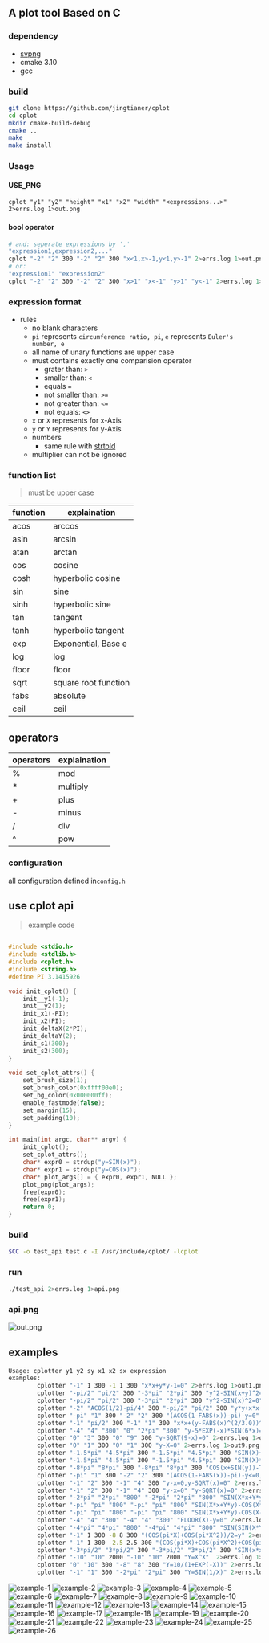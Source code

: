## A plot tool Based on C

### dependency
- [svpng](https://github.com/miloyip/svpng)
- cmake 3.10
- gcc

### build
```sh
git clone https://github.com/jingtianer/cplot
cd cplot
mkdir cmake-build-debug
cmake .. 
make
make install
```
### Usage

#### USE_PNG
```
cplot "y1" "y2" "height" "x1" "x2" "width" "<expressions...>" 2>errs.log 1>out.png
```

#### bool operator
```sh
# and: seperate expressions by ','
"expression1,expression2,..."
cplot "-2" "2" 300 "-2" "2" 300 "x<1,x>-1,y<1,y>-1" 2>errs.log 1>out.png
# or: 
"expression1" "expression2"
cplot "-2" "2" 300 "-2" "2" 300 "x>1" "x<-1" "y>1" "y<-1" 2>errs.log 1>out.png
```

### expression format
- rules
  - no blank characters
  - `pi` represents `circumference ratio, pi`, `e` represents `Euler's number, e`
  - all name of unary functions are upper case
  - must contains exactly one comparision operator
    - grater than: `>`
    - smaller than: `<` 
    - equals `=` 
    - not smaller than: `>=` 
    - not greater than: `<=` 
    - not equals: `<>`
  - `x` or `X` represents for x-Axis
  - `y` or `Y` represents for y-Axis
  - numbers
    - same rule with [strtold](https://en.cppreference.com/w/c/string/byte/strtof)
  - multiplier can not be ignored

### function list
> must be upper case

|function|explaination|
|-|-|
|acos|arccos|
|asin|arcsin|
|atan|arctan|
|cos|cosine|
|cosh|hyperbolic cosine|
|sin|sine|
|sinh|hyperbolic sine|
|tan|tangent|
|tanh|hyperbolic tangent|
|exp|Exponential, Base e|
|log|log|
|floor|floor|
|sqrt|square root function|
|fabs|absolute|
|ceil|ceil|

## operators
|operators|explaination|
|-|-|
|%|mod|
|*|multiply|
|+|plus|
|-|minus|
|/|div|
|^|pow|

### configuration

all configuration defined in`config.h`

## use cplot api

> example code
```c

#include <stdio.h>
#include <stdlib.h>
#include <cplot.h>
#include <string.h>
#define PI 3.1415926

void init_cplot() {
    init__y1(-1);
    init__y2(1);
    init_x1(-PI);
    init_x2(PI);
    init_deltaX(2*PI);
    init_deltaY(2);
    init_s1(300);
    init_s2(300);
}

void set_cplot_attrs() {
    set_brush_size(1);
    set_brush_color(0xffff00e0);
    set_bg_color(0x000000ff);
    enable_fastmode(false);
    set_margin(15);
    set_padding(10);
}

int main(int argc, char** argv) {
    init_cplot();
    set_cplot_attrs();
    char* expr0 = strdup("y=SIN(x)");
    char* expr1 = strdup("y=COS(x)");
    char* plot_args[] = { expr0, expr1, NULL };
    plot_png(plot_args);
    free(expr0);
    free(expr1);
    return 0;
}
```

### build
```sh
$CC -o test_api test.c -I /usr/include/cplot/ -lcplot
```

### run
```sh
./test_api 2>errs.log 1>api.png
```

### api.png

![out.png](./examples/api.png)

## examples

```sh
Usage: cplotter y1 y2 sy x1 x2 sx expression
examples:
        cplotter "-1" 1 300 -1 1 300 "x*x+y*y-1=0" 2>errs.log 1>out1.png
        cplotter "-pi/2" "pi/2" 300 "-3*pi" "2*pi" 300 "y^2-SIN(x+y)^2=0" 2>errs.log 1>out2.png
        cplotter "-pi/2" "pi/2" 300 "-3*pi" "2*pi" 300 "y^2-SIN(x)^2=0" 2>errs.log 1>out3.png
        cplotter "-2" "ACOS(1/2)-pi/4" 300 "-pi/2" "pi/2" 300 "y*y+x*x+y-SQRT(y*y+x*x)=0" 2>errs.log 1>out4.png
        cplotter "-pi" "1" 300 "-2" "2" 300 "(ACOS(1-FABS(x))-pi)-y=0" "y-SQRT(1-(FABS(x)-1)^2)=0" 2>errs.log 1>out5.png
        cplotter "-1" "pi/2" 300 "-1" "1" 300 "x*x+(y-FABS(x)^(2/3.0))^2-1=0" 2>errs.log 1>out6.png
        cplotter "-4" "4" "300" "0" "2*pi" "300" "y-5*EXP(-x)*SIN(6*x)=0" 2>errs.log 1>out7.png
        cplotter "0" "3" 300 "0" "9" 300 "y-SQRT(9-x)=0" 2>errs.log 1>out8.png
        cplotter "0" "1" 300 "0" "1" 300 "y-X=0" 2>errs.log 1>out9.png
        cplotter "-1.5*pi" "4.5*pi" 300 "-1.5*pi" "4.5*pi" 300 "SIN(X)+SIN(Y)=0" 2>errs.log 1>out10.png
        cplotter "-1.5*pi" "4.5*pi" 300 "-1.5*pi" "4.5*pi" 300 "SIN(X)*SIN(Y)=0" 2>errs.log 1>out11.png
        cplotter "-8*pi" "8*pi" 300 "-8*pi" "8*pi" 300 "COS(x+SIN(y))-TAN(y)=0" 2>errs.log 1>out12.png
        cplotter "-pi" "1" 300 "-2" "2" 300 "(ACOS(1-FABS(x))-pi)-y<=0,y-SQRT(1-(FABS(x)-1)^2)<=0" 2>errs.log 1>out13.png
        cplotter "-1" "2" 300 "-1" "4" 300 "y-x=0,y-SQRT(x)=0" 2>errs.log 1>out14.png
        cplotter "-1" "2" 300 "-1" "4" 300 "y-x=0" "y-SQRT(x)=0" 2>errs.log 1>out15.png
        cplotter "-2*pi" "2*pi" "800" "-2*pi" "2*pi" "800" "SIN(X*x+Y*y)-SIN(X)-SIN(Y)=0" 2>errs.log 1>out16.png
        cplotter "-pi" "pi" "800" "-pi" "pi" "800" "SIN(X*x+Y*y)-COS(X*Y)=0" 2>errs.log 1>out17.png
        cplotter "-pi" "pi" "800" "-pi" "pi" "800" "SIN(X*x+Y*y)-COS(X-Y)=0" 2>errs.log 1>out18.png
        cplotter "-4" "4" "300" "-4" "4" "300" "FLOOR(X)-y=0" 2>errs.log 1>out19.png
        cplotter "-4*pi" "4*pi" "800" "-4*pi" "4*pi" "800" "SIN(SIN(X*Y))=0" 2>errs.log 1>out20.png
        cplotter "-1" 1 300 -8 8 300 "(COS(pi*X)+COS(pi*X^2))/2=y" 2>errs.log 1>out21.png
        cplotter "-1" 1 300 -2.5 2.5 300 "(COS(pi*X)+COS(pi*X^2)+COS(pi*X^3))/3=y" 2>errs.log 1>out22.png
        cplotter "-3*pi/2" "3*pi/2" 300 "-3*pi/2" "3*pi/2" 300 "SIN(x*x)+SIN(y*y)=1"  2>errs.log 1>out23.png
        cplotter "-10" "10" 2000 "-10" "10" 2000 "Y=X^X"  2>errs.log 1>out24.png
        cplotter "0" "10" 300 "-8" "8" 300 "Y=10/(1+EXP(-X))" 2>errs.log 1>out25.png
        cplotter "-1" "1" 300 "-2*pi" "2*pi" 300 "Y=SIN(1/X)" 2>errs.log 1>out26.png
```

![example-1](./examples/eg1.png)
![example-2](./examples/eg2.png)
![example-3](./examples/eg3.png)
![example-4](./examples/eg4.png)
![example-5](./examples/eg5.png)
![example-6](./examples/eg6.png)
![example-7](./examples/eg7.png)
![example-8](./examples/eg8.png)
![example-9](./examples/eg9.png)
![example-10](./examples/eg10.png)
![example-11](./examples/eg11.png)
![example-12](./examples/eg12.png)
![example-13](./examples/eg13.png)
![example-14](./examples/eg14.png)
![example-15](./examples/eg15.png)
![example-16](./examples/eg16.png)
![example-17](./examples/eg17.png)
![example-18](./examples/eg18.png)
![example-19](./examples/eg19.png)
![example-20](./examples/eg20.png)
![example-21](./examples/eg21.png)
![example-22](./examples/eg22.png)
![example-23](./examples/eg23.png)
![example-24](./examples/eg24.png)
![example-25](./examples/eg25.png)
![example-26](./examples/eg26.png)